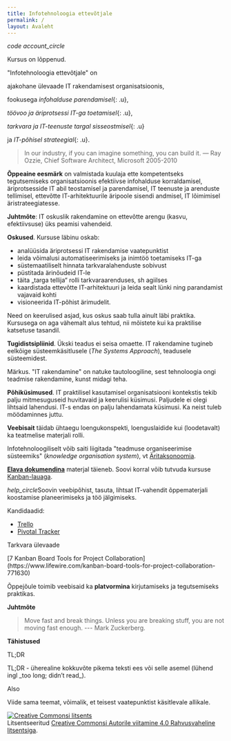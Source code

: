 ```yaml
---
title: Infotehnoloogia ettevõtjale
permalink: /
layout: Avaleht
---
```


<p>
  <i class="material-icons ikoon teal">code</i>
  <i class="material-icons ikoon purple">account_circle</i>
</p>

<p class='teade'>
  Kursus on lõppenud.
</p>


"Infotehnoloogia ettevõtjale" on

ajakohane ülevaade IT rakendamisest organisatsioonis,

fookusega *infohalduse parendamisel*{: .u},

*töövoo ja äriprotsessi IT-ga toetamisel*{: .u},

*tarkvara ja IT-teenuste targal sisseostmisel*{: .u}

ja *IT-põhisel strateegial*{: .u}.

> In our industry, if you can imagine something, you can build it. — Ray Ozzie, Chief Software Architect, Microsoft 2005-2010


__Õppeaine eesmärk__ on valmistada kuulaja ette kompetentseks tegutsemiseks organisatsioonis efektiivse infohalduse korraldamisel, äriprotsesside IT abil teostamisel ja parendamisel, IT teenuste ja arenduste tellimisel, ettevõtte IT-arhitektuurile äripoole sisendi andmisel, IT lõimimisel äristrateegiatesse.

__Juhtmõte__: IT oskuslik rakendamine on ettevõtte arengu (kasvu, efektiivsuse) üks peamisi vahendeid.

__Oskused__. Kursuse läbinu oskab:

-  analüüsida äriprotsessi IT rakendamise vaatepunktist 
-  leida võimalusi automatiseerimiseks ja inimtöö toetamiseks IT-ga
-  süstemaatiliselt hinnata tarkvaralahenduste sobivust
-  püstitada ärinõudeid IT-le
-  täita „targa tellija“ rolli tarkvaraarenduses, sh agiilses
-  kaardistada ettevõtte IT-arhitektuuri ja leida sealt lünki ning parandamist vajavaid kohti
-  visioneerida IT-põhist ärimudelit. 

Need on keerulised asjad, kus oskus saab tulla ainult läbi praktika. Kursusega on aga vähemalt alus tehtud, nii mõistete kui ka praktilise katsetuse tasandil.

__Tugidistsipliinid__. Ükski teadus ei seisa omaette. IT rakendamine tugineb eelkõige süsteemkäsitlusele (_The Systems Approach_), teadusele süsteemidest.

Märkus. "IT rakendamine" on natuke tautoloogiline, sest tehnoloogia ongi teadmise rakendamine, kunst midagi teha.

<!--  Referentsdistsipliinid: kunst, sport. IT - elatise teenimise vahend -->

__Põhiküsimused__. IT praktilisel kasutamisel organisatsiooni kontekstis tekib palju mitmesuguseid huvitavaid ja keerulisi küsimusi. Paljudele ei olegi lihtsaid lahendusi. IT-s endas on palju lahendamata küsimusi. Ka neist tuleb möödaminnes juttu.

__Veebisait__ täidab ühtaegu loengukonspekti, loenguslaidide kui (loodetavalt) ka teatmelise materjali rolli.

Infotehnoloogiliselt võib saiti liigitada "teadmuse organiseerimise süsteemiks" (_knowledge organisation system_), vt [Äritaksonoomia](/IT/Takson).

__[Elava dokumendina](https://agiil.github.io/sonastik/#elav)__ materjal täieneb. Soovi korral võib tutvuda kursuse  [Kanban-lauaga](https://trello.com/b/KdlPUJCi/ebs-2017).

<p class='action'><i class="material-icons ikoon">help_circle</i>Soovin veebipõhist, tasuta, lihtsat IT-vahendit õppematerjali koostamise planeerimiseks ja töö jälgimiseks.</p>

Kandidaadid:

- [Trello](https://trello.com/)
- [Pivotal Tracker](https://www.pivotaltracker.com/)

<p class='tags'>Tarkvara ülevaade</p>
[7 Kanban Board Tools for Project Collaboration](https://www.lifewire.com/kanban-board-tools-for-project-collaboration-771630)

Õppejõule toimib veebisaid ka __platvormina__ kirjutamiseks ja tegutsemiseks praktikas.  

<!-- Elavus on IT-s saanud väga oluliseks. Tarkvara valikul on üheks olulisemaks kriteeriumiks see, kas tarkvara arendatakse ja hooldatakse aktiivselt. Hea indikatsiooni selle kohta saab avalikust koodirepost (nt [GitHub](https://github.com/)).

Veebimaterjali eesmärkideks on ajakohasus, olulisus, akadeemilisus ja jõudumööda ka entsüklopeedilisus (kõik oluline ja uus kajastatud).

__Ajakohasus__. Tuntud arendusguru ja mitme ülipopulaarse teenussüsteemi asutaja Joel Spolsky kirjutab, kui tähtis on IT-s dokumentatsiooni ajakohasus [Spolsky2000]:

> "Maybe your specs are out of date and don't reflect the product. My specs are updated frequently. The updating continues as the product is developed and new decisions are made. The spec always reflects our best collective understanding of how the product is going to work. The spec is only frozen when the product is code complete." --- 

__Akadeemilisus__. Teavet IT rakendamise kohta leiab paljudest allikatest. Äriajakirjandus valgustab IT-d, eriti uusi suundi, regulaarselt. See teave kipub jääma kaleidoskoopiliseks ja vähekriitiliseks. IT-s aga liigub palju "müüte" - seisukohti, mis võivad küll olla populaarsed, kuid tegelikult ei vasta tõele. Akadeemilised käsitlused - nendeks on eelkõige teadusajakirjade artiklid - võivad küll olla paljusõnalisemad, kuid tavaliselt tuginevad laiemale empiirilisele põhjale ja rangemale loogikale. -->

__Juhtmõte__

> Move fast and break things. Unless you are breaking stuff, you are not moving fast enough. --- Mark Zuckerberg.

__Tähistused__

<p class='tags'>TL;DR</p>
TL;DR - üherealine kokkuvõte pikema teksti ees või selle asemel (lühend ingl _too long; didn’t read_).

<p class='tags'>Also</p>
Viide sama teemat, võimalik, et teisest vaatepunktist käsitlevale allikale.




<p style='margin-top: 1em;'>
  <a rel="license" href="http://creativecommons.org/licenses/by/4.0/"><img alt="Creative Commonsi litsents" style="border-width:0" src="https://i.creativecommons.org/l/by/4.0/88x31.png" /></a><br />Litsentseeritud <a rel="license" href="http://creativecommons.org/licenses/by/4.0/">Creative Commonsi Autorile viitamine 4.0 Rahvusvaheline litsentsiga</a>.
</p>